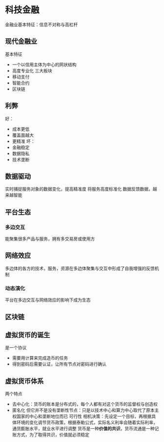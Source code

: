 # 科技金融

金融业基本特征：信息不对称与高杠杆

## 现代金融业

基本特征

* 一个以信用主体为中心的网状结构
* 高度专业化
  三大板块
* 移动支付
* 智能合约
* 区块链

## 利弊

好：

* 成本更低
* 覆盖面越大
* 更精准
  坏：
* 金融稳定
* 数据隐私
* 技术垄断

## 数据驱动

实时捕捉服务对象的数据变化，提高精准度
将服务高度标准化
数据反馈数据，越来越智能

## 平台生态

### 多边交互

能聚集很多产品与服务，拥有多交易房或使用方

## 网络效应

多边体的各方的技术，服务，资源在多边体聚集与交互中形成了自我增强的反馈机制

### 动态演化

平台在多边交互与网络效应的影响下成为生态

## 区块链

## 虚拟货币的诞生

是一个协议

* 需要用计算来完成造币的任务
* 得到密码后需要认证，让所有节点对密码进行确认

## 虚拟货币体系

两个特点

* 去中心化：货币的账本是分布式的，每个人都有对这个货币的监督权与创造权
* 匿名化
  但它并不是没有垄断性节点：只是以技术中心和算力中心取代了原本主权国家的中心和垄断地位而已
  可行性
  相机决策：先设定一个目标，再根据具体环境的变化调节货币政策，根据泰勒公式，实际名义利率会随着实际利率，通货膨胀水平，就业水平进行调整
  货币是一种**价值的共识**，货币流通是一种记账方式，为了取得共识，价值就必须稳定